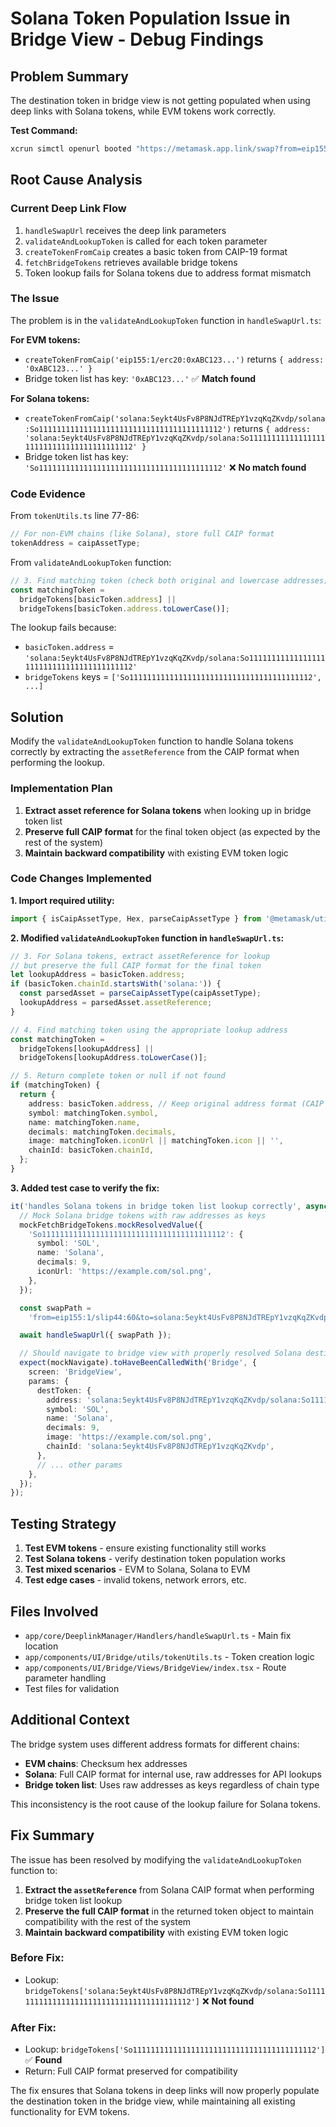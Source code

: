 # Solana Token Population Issue in Bridge View - Debug Findings

## Problem Summary
The destination token in bridge view is not getting populated when using deep links with Solana tokens, while EVM tokens work correctly.

**Test Command:**
```bash
xcrun simctl openurl booted "https://metamask.app.link/swap?from=eip155:1/erc20:0x0000000000000000000000000000000000000000&to=solana:5eykt4UsFv8P8NJdTREpY1vzqKqZKvdp/solana:So11111111111111111111111111111111111111112&amount=1000000000"
```

## Root Cause Analysis

### Current Deep Link Flow
1. `handleSwapUrl` receives the deep link parameters
2. `validateAndLookupToken` is called for each token parameter
3. `createTokenFromCaip` creates a basic token from CAIP-19 format
4. `fetchBridgeTokens` retrieves available bridge tokens
5. Token lookup fails for Solana tokens due to address format mismatch

### The Issue
The problem is in the `validateAndLookupToken` function in `handleSwapUrl.ts`:

**For EVM tokens:**
- `createTokenFromCaip('eip155:1/erc20:0xABC123...')` returns `{ address: '0xABC123...' }`
- Bridge token list has key: `'0xABC123...'` ✅ **Match found**

**For Solana tokens:**
- `createTokenFromCaip('solana:5eykt4UsFv8P8NJdTREpY1vzqKqZKvdp/solana:So11111111111111111111111111111111111111112')` returns `{ address: 'solana:5eykt4UsFv8P8NJdTREpY1vzqKqZKvdp/solana:So11111111111111111111111111111111111111112' }`
- Bridge token list has key: `'So11111111111111111111111111111111111111112'` ❌ **No match found**

### Code Evidence

From `tokenUtils.ts` line 77-86:
```typescript
// For non-EVM chains (like Solana), store full CAIP format
tokenAddress = caipAssetType;
```

From `validateAndLookupToken` function:
```typescript
// 3. Find matching token (check both original and lowercase addresses)
const matchingToken =
  bridgeTokens[basicToken.address] ||
  bridgeTokens[basicToken.address.toLowerCase()];
```

The lookup fails because:
- `basicToken.address` = `'solana:5eykt4UsFv8P8NJdTREpY1vzqKqZKvdp/solana:So11111111111111111111111111111111111111112'`
- `bridgeTokens` keys = `['So11111111111111111111111111111111111111112', ...]`

## Solution

Modify the `validateAndLookupToken` function to handle Solana tokens correctly by extracting the `assetReference` from the CAIP format when performing the lookup.

### Implementation Plan

1. **Extract asset reference for Solana tokens** when looking up in bridge token list
2. **Preserve full CAIP format** for the final token object (as expected by the rest of the system)
3. **Maintain backward compatibility** with existing EVM token logic

### Code Changes Implemented

**1. Import required utility:**
```typescript
import { isCaipAssetType, Hex, parseCaipAssetType } from '@metamask/utils';
```

**2. Modified `validateAndLookupToken` function in `handleSwapUrl.ts`:**
```typescript
// 3. For Solana tokens, extract assetReference for lookup
// but preserve the full CAIP format for the final token
let lookupAddress = basicToken.address;
if (basicToken.chainId.startsWith('solana:')) {
  const parsedAsset = parseCaipAssetType(caipAssetType);
  lookupAddress = parsedAsset.assetReference;
}

// 4. Find matching token using the appropriate lookup address
const matchingToken =
  bridgeTokens[lookupAddress] ||
  bridgeTokens[lookupAddress.toLowerCase()];

// 5. Return complete token or null if not found
if (matchingToken) {
  return {
    address: basicToken.address, // Keep original address format (CAIP for Solana)
    symbol: matchingToken.symbol,
    name: matchingToken.name,
    decimals: matchingToken.decimals,
    image: matchingToken.iconUrl || matchingToken.icon || '',
    chainId: basicToken.chainId,
  };
}
```

**3. Added test case to verify the fix:**
```typescript
it('handles Solana tokens in bridge token list lookup correctly', async () => {
  // Mock Solana bridge tokens with raw addresses as keys
  mockFetchBridgeTokens.mockResolvedValue({
    'So11111111111111111111111111111111111111112': {
      symbol: 'SOL',
      name: 'Solana',
      decimals: 9,
      iconUrl: 'https://example.com/sol.png',
    },
  });

  const swapPath =
    'from=eip155:1/slip44:60&to=solana:5eykt4UsFv8P8NJdTREpY1vzqKqZKvdp/solana:So11111111111111111111111111111111111111112';

  await handleSwapUrl({ swapPath });

  // Should navigate to bridge view with properly resolved Solana destination token
  expect(mockNavigate).toHaveBeenCalledWith('Bridge', {
    screen: 'BridgeView',
    params: {
      destToken: {
        address: 'solana:5eykt4UsFv8P8NJdTREpY1vzqKqZKvdp/solana:So11111111111111111111111111111111111111112',
        symbol: 'SOL',
        name: 'Solana',
        decimals: 9,
        image: 'https://example.com/sol.png',
        chainId: 'solana:5eykt4UsFv8P8NJdTREpY1vzqKqZKvdp',
      },
      // ... other params
    },
  });
});
```

## Testing Strategy

1. **Test EVM tokens** - ensure existing functionality still works
2. **Test Solana tokens** - verify destination token population works
3. **Test mixed scenarios** - EVM to Solana, Solana to EVM
4. **Test edge cases** - invalid tokens, network errors, etc.

## Files Involved

- `app/core/DeeplinkManager/Handlers/handleSwapUrl.ts` - Main fix location
- `app/components/UI/Bridge/utils/tokenUtils.ts` - Token creation logic
- `app/components/UI/Bridge/Views/BridgeView/index.tsx` - Route parameter handling
- Test files for validation

## Additional Context

The bridge system uses different address formats for different chains:
- **EVM chains**: Checksum hex addresses
- **Solana**: Full CAIP format for internal use, raw addresses for API lookups
- **Bridge token list**: Uses raw addresses as keys regardless of chain type

This inconsistency is the root cause of the lookup failure for Solana tokens.

## Fix Summary

The issue has been resolved by modifying the `validateAndLookupToken` function to:

1. **Extract the `assetReference`** from Solana CAIP format when performing bridge token list lookup
2. **Preserve the full CAIP format** in the returned token object to maintain compatibility with the rest of the system
3. **Maintain backward compatibility** with existing EVM token logic

### Before Fix:
- Lookup: `bridgeTokens['solana:5eykt4UsFv8P8NJdTREpY1vzqKqZKvdp/solana:So11111111111111111111111111111111111111112']` ❌ **Not found**

### After Fix:
- Lookup: `bridgeTokens['So11111111111111111111111111111111111111112']` ✅ **Found**
- Return: Full CAIP format preserved for compatibility

The fix ensures that Solana tokens in deep links will now properly populate the destination token in the bridge view, while maintaining all existing functionality for EVM tokens.